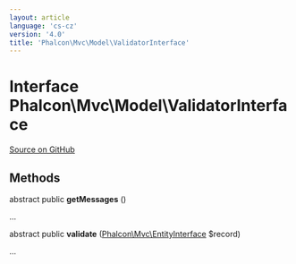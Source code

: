 ```yaml
---
layout: article
language: 'cs-cz'
version: '4.0'
title: 'Phalcon\Mvc\Model\ValidatorInterface'
---
```


# Interface **Phalcon\Mvc\Model\ValidatorInterface**

<a href="https://github.com/phalcon/cphalcon/tree/v4.0.0/phalcon/mvc/model/validatorinterface.zep" class="btn btn-default btn-sm">Source on GitHub</a>

## Methods

abstract public **getMessages** ()

...

abstract public **validate** ([Phalcon\Mvc\EntityInterface](api/Phalcon_Mvc_EntityInterface) $record)

...